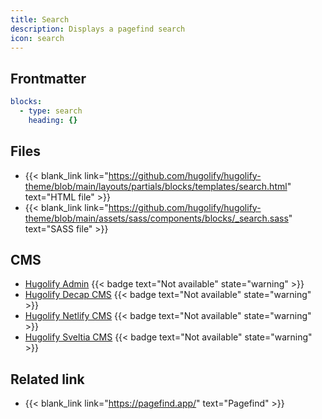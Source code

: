 ```yaml
---
title: Search
description: Displays a pagefind search
icon: search
---
```


## Frontmatter

```yml
blocks:
  - type: search
    heading: {}
```

<!-- ## Examples

- {{< blank_link link="https://demo.hugolify.io/blocks/search/" text="Demo visual renderer" >}}
- {{< blank_link link="https://github.com/Hugolify/hugolify-example-site/blob/main/content/docs/search.md" text="Demo content file on Github" >}} -->

## Files

- {{< blank_link link="https://github.com/hugolify/hugolify-theme/blob/main/layouts/partials/blocks/templates/search.html" text="HTML file" >}}
- {{< blank_link link="https://github.com/hugolify/hugolify-theme/blob/main/assets/sass/components/blocks/_search.sass" text="SASS file" >}}

## CMS

- [Hugolify Admin](/docs/cms/admin/) {{< badge text="Not available" state="warning" >}}
- [Hugolify Decap CMS](/docs/cms/decap-cms/) {{< badge text="Not available" state="warning" >}}
- [Hugolify Netlify CMS](/docs/cms/netlify-cms/) {{< badge text="Not available" state="warning" >}}
- [Hugolify Sveltia CMS](/docs/cms/sveltia-cms/) {{< badge text="Not available" state="warning" >}}

## Related link

- {{< blank_link link="https://pagefind.app/" text="Pagefind" >}}
